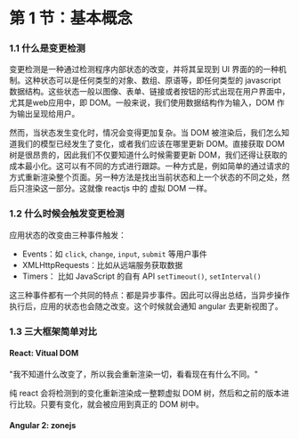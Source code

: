 # 第 1 节：基本概念

### 1.1 什么是变更检测

  变更检测是一种通过检测程序内部状态的改变，并将其呈现到 UI 界面的的一种机制。这种状态可以是任何类型的对象、数组、原语等，即任何类型的 javascript 数据结构。这些状态一般以图像、表单、链接或者按钮的形式出现在用户界面中，尤其是web应用中，即 DOM。一般来说，我们使用数据结构作为输入，DOM 作为输出呈现给用户。
  
  然而，当状态发生变化时，情况会变得更加复杂。当 DOM 被渲染后，我们怎么知道我们的模型已经发生了变化，或者我们应该在哪里更新 DOM。直接获取 DOM 树是很昂贵的，因此我们不仅要知道什么时候需要更新 DOM，我们还得让获取的成本最小化。这可以有不同的方式进行跟踪。一种方式是，例如简单的通过请求的方式重新渲染整个页面。另一种方法是找出当前状态和上一个状态的不同之处，然后只渲染这一部分。这就像 reactjs 中的 虚拟 DOM 一样。

### 1.2 什么时候会触发变更检测

  应用状态的改变由三种事件触发：

  - Events：如 `click`, `change`, `input`, `submit` 等用户事件
  - XMLHttpRequests：比如从远端服务获取数据
  - Timers： 比如 JavaScript 的自有 API `setTimeout()`, `setInterval()` 

  这三种事件都有一个共同的特点：都是异步事件。因此可以得出总结，当异步操作执行后，应用的状态也会随之改变。这个时候就会通知 angular 去更新视图了。

### 1.3 三大框架简单对比

  #### React: Vitual DOM

  "我不知道什么改变了，所以我会重新渲染一切，看看现在有什么不同。"

  纯 react 会将检测到的变化重新渲染成一整颗虚拟 DOM 树，然后和之前的版本进行比较。只要有变化，就会被应用到真正的 DOM 树中。

  #### Angular 2: zonejs

  


  

